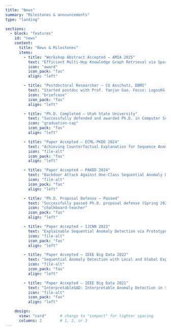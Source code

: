 ```yaml
---
title: "News"
summary: "Milestones & announcements"
type: "landing"

sections:
  - block: "features"
    id: "news"
    content:
      title: "News & Milestones"
      items:
        - title: "Workshop Abstract Accepted — AMIA 2025"
          text: "Efficient Multi-Hop Knowledge Graph Retrieval via Sparse Matrix Decomposition for LLM-Enhanced Biomedical Reasoning (Atlanta, Nov 15–19)."
          icon: "award"
          icon_pack: "fas"
          align: "left"

        - title: "Postdoctoral Researcher — CU Anschutz, DBMI"
          text: "Started postdoc with Prof. Yanjun Gao. Focus: LogosKG (efficient multi-hop KG retrieval) and clinical NLP."
          icon: "briefcase"
          icon_pack: "fas"
          align: "left"

        - title: "Ph.D. Completed — Utah State University"
          text: "Successfully defended and awarded Ph.D. in Computer Science (Dec 2024). Research: anomaly detection, interpretability, backdoor attacks."
          icon: "graduation-cap"
          icon_pack: "fas"
          align: "left"

        - title: "Paper Accepted — ECML-PKDD 2024"
          text: "Achieving Counterfactual Explanation for Sequence Anomaly Detection."
          icon: "file-alt"
          icon_pack: "fas"
          align: "left"

        - title: "Paper Accepted — PAKDD 2024"
          text: "Backdoor Attack Against One-Class Sequential Anomaly Detection Models."
          icon: "file-alt"
          icon_pack: "fas"
          align: "left"

        - title: "Ph.D. Proposal Defense — Passed"
          text: "Successfully passed Ph.D. proposal defense (Spring 2024)."
          icon: "chalkboard-teacher"
          icon_pack: "fas"
          align: "left"

        - title: "Paper Accepted — IJCNN 2023"
          text: "Explainable Sequential Anomaly Detection via Prototypes."
          icon: "file-alt"
          icon_pack: "fas"
          align: "left"

        - title: "Paper Accepted — IEEE Big Data 2022"
          text: "Sequential Anomaly Detection with Local and Global Explanations."
          icon: "file-alt"
          icon_pack: "fas"
          align: "left"

        - title: "Paper Accepted — IEEE Big Data 2021"
          text: "InterpretableSAD: Interpretable Anomaly Detection in Sequential Log Data."
          icon: "file-alt"
          icon_pack: "fas"
          align: "left"

    design:
      view: "card"      # change to "compact" for tighter spacing
      columns: 2        # 1, 2, or 3
---
```

